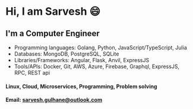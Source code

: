 # Hi, I am Sarvesh 😄

## I'm a Computer Engineer

-  Programming languages: Golang, Python, JavaScript/TypeScript, Julia
-  Databases: MongoDB, PostgreSQL, SQLite
-  Libraries/Frameworks: Angular, Flask, Anvil, ExpressJS
-  Tools/APIs: Docker, Git, AWS, Azure, Firebase, Graphql, ExpressJS, RPC, REST api

#### Linux, Cloud, Microservices, Programming, Problem solving

#### Email: sarvesh.gulhane@outlook.com
